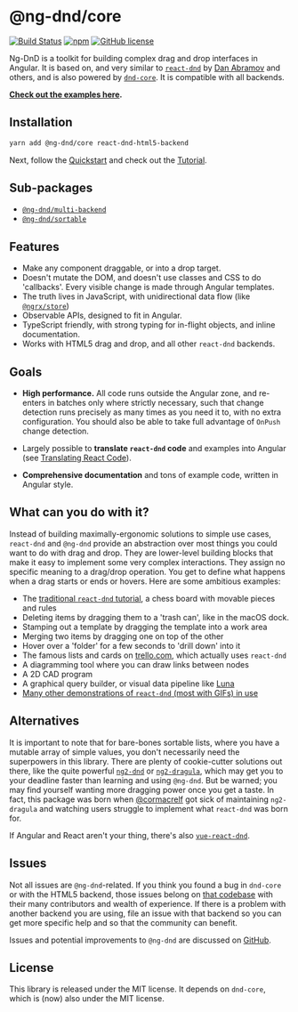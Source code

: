 # @ng-dnd/core

[![Build Status](https://www.travis-ci.com/ng-dnd/ng-dnd.svg?branch=main)](https://www.travis-ci.com/ng-dnd/ng-dnd)
[![npm](https://img.shields.io/npm/v/@ng-dnd/core.svg)](https://www.npmjs.com/package/@ng-dnd/core)
[![GitHub license](https://img.shields.io/github/license/mashape/apistatus.svg)](https://github.com/ng-dnd/ng-dnd/blob/master/LICENSE)

Ng-DnD is a toolkit for building complex drag and drop interfaces in Angular. It is based on, and very similar to [`react-dnd`](https://react-dnd.github.io/react-dnd/) by [Dan Abramov](https://github.com/gaearon) and others, and is also powered by [`dnd-core`](https://github.com/react-dnd/react-dnd/tree/master/packages/dnd-core). It is compatible with all backends.

**[Check out the examples here](../examples/).**

## Installation

```sh
yarn add @ng-dnd/core react-dnd-html5-backend
```

Next, follow the [Quickstart](./additional-documentation/quickstart.html) and check out the [Tutorial](./additional-documentation/chess-tutorial.html).

## Sub-packages

- [`@ng-dnd/multi-backend`](../multi-backend/)
- [`@ng-dnd/sortable`](../sortable/)

## Features

- Make any component draggable, or into a drop target.
- Doesn't mutate the DOM, and doesn't use classes and CSS to do 'callbacks'.
  Every visible change is made through Angular templates.
- The truth lives in JavaScript, with unidirectional data flow (like
  [`@ngrx/store`](https://github.com/ngrx/platform))
- Observable APIs, designed to fit in Angular.
- TypeScript friendly, with strong typing for in-flight objects, and inline
  documentation.
- Works with HTML5 drag and drop, and all other `react-dnd` backends.

## Goals

- **High performance.** All code runs outside the Angular zone, and re-enters in batches only where strictly necessary, such that change detection runs precisely as many times as you need it to, with no extra configuration. You should also be able to take full advantage of `OnPush` change detection.

- Largely possible to **translate `react-dnd` code** and examples into Angular (see [Translating React Code](./additional-documentation/translating-react-code.html)).

- **Comprehensive documentation** and tons of example code, written in Angular style.

## What can you do with it?

Instead of building maximally-ergonomic solutions to simple use cases, `react-dnd` and `@ng-dnd` provide an abstraction over most things you could want to do with drag and drop. They are lower-level building blocks that make it easy to implement some very complex interactions. They assign no specific meaning to a drag/drop operation. You get to define what happens when a drag starts or ends or hovers. Here are some ambitious examples:

- The [traditional `react-dnd` tutorial](http://react-dnd.github.io/react-dnd/examples-chessboard-tutorial-app.html), a chess board with movable pieces and rules
- Deleting items by dragging them to a 'trash can', like in the macOS dock.
- Stamping out a template by dragging the template into a work area
- Merging two items by dragging one on top of the other
- Hover over a 'folder' for a few seconds to 'drill down' into it
- The famous lists and cards on [trello.com](https://trello.com), which actually uses `react-dnd`
- A diagramming tool where you can draw links between nodes
- A 2D CAD program
- A graphical query builder, or visual data pipeline like [Luna](http://www.luna-lang.org/)
- [Many other demonstrations of `react-dnd` (most with GIFs) in use](https://github.com/react-dnd/react-dnd/issues/384)

## Alternatives

It is important to note that for bare-bones sortable lists, where you have a mutable array of simple values, you don't necessarily need the superpowers in this library. There are plenty of cookie-cutter solutions out there, like the quite powerful [`ng2-dnd`](https://github.com/akserg/ng2-dnd) or [`ng2-dragula`](https://github.com/valor-software/ng2-dragula), which may get you to your deadline faster than learning and using `@ng-dnd`. But be warned; you may find yourself wanting more dragging power once you get a taste. In fact, this package was born when [@cormacrelf](https://github.com/cormacrelf) got sick of maintaining `ng2-dragula` and watching users struggle to implement what `react-dnd` was born for.

If Angular and React aren't your thing, there's also [`vue-react-dnd`](https://github.com/jenshaase/vue-react-dnd).

## Issues

Not all issues are `@ng-dnd`-related. If you think you found a bug in `dnd-core` or with the HTML5 backend, those issues belong on [that codebase](https://github.com/react-dnd/react-dnd) with their many contributors and wealth of experience. If there is a problem with another backend you are using, file an issue with that backend so you can get more specific help and so that the community can benefit.

Issues and potential improvements to `@ng-dnd` are discussed on [GitHub](https://github.com/ng-dnd/ng-dnd).

## License

This library is released under the MIT license. It depends on `dnd-core`, which is (now) also under the MIT license.
